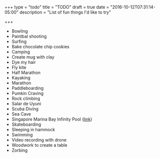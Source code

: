 +++
type = "todo"
title = "TODO"
draft = true
date = "2016-10-12T07:31:14-05:00"
description = "List of fun things I'd like to try"

+++

- Bowling
- Paintbal shooting
- Surfing
- Bake chocolate chip cookies
- Camping
- Create mug with clay
- Dye my hair
- Fly kite
- Half Marathon
- Kayaking
- Marathon
- Paddleboarding
- Pumkin Craving
- Rock climbing
- Salar de Uyuni
- Scuba Diving
- Sea Cave
- Singapore Marina Bay Infinity Pool (<a href="http://www.marinabaysands.com/sands-skypark/infinity-pool.html" target="_blank">link</a>)
- Skateboarding
- Sleeping in hammock
- Swimming
- Video recording with drone
- Woodwork to create a table
- Zorbing
